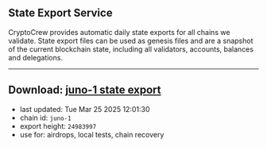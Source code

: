## State Export Service
CryptoCrew provides automatic daily state exports for all chains we validate. State export files can be used as genesis files and are a snapshot of the current blockchain state, including all validators, accounts, balances and delegations.

---
**Download: [juno-1 state export](https://dl-eu2.ccvalidators.com/SERVICE/juno/juno-1_export_24983997.json)**
---

- last updated: Tue Mar 25 2025 12:01:30
- chain id: `juno-1`
- export height: `24983997`
- use for: airdrops, local tests, chain recovery
